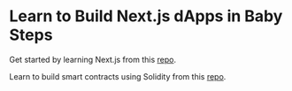 # Learn to Build Next.js dApps in Baby Steps

Get started by learning Next.js from this [repo](https://github.com/panacloud-modern-global-apps/nextjs).

Learn to build smart contracts using Solidity from this [repo](https://github.com/panacloud-modern-global-apps/defi-dapps-solidity-smart-contracts).

